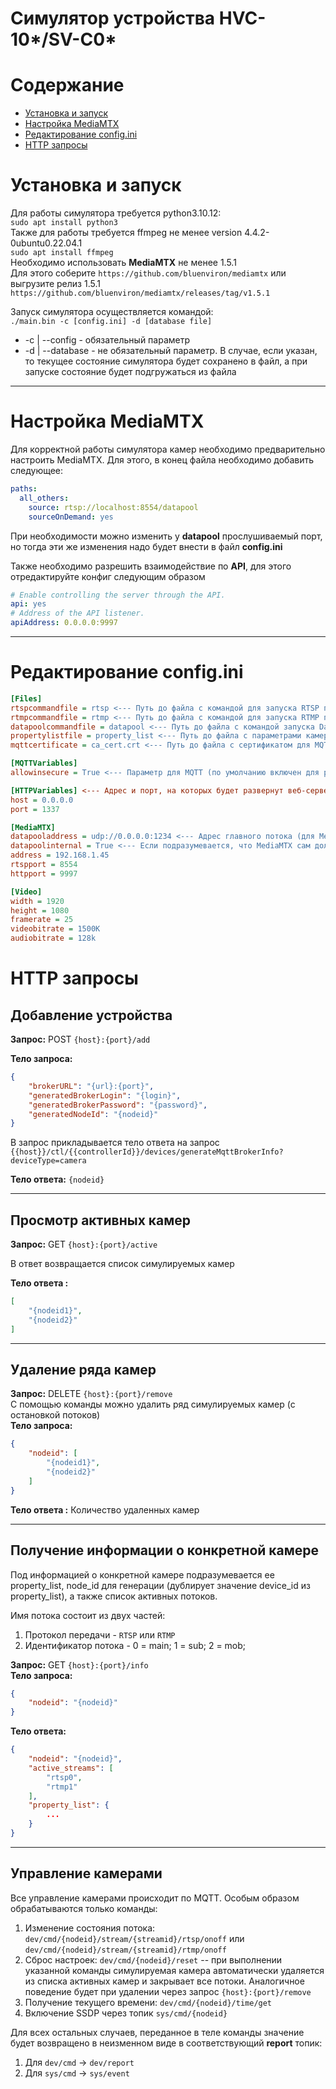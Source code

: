 # Симулятор устройства HVC-10*/SV-C0*

# Содержание
- [Установка и запуск](#установка-и-запуск)
- [Настройка MediaMTX](#настройка-mediamtx)
- [Редактирование config.ini](#редактирование-configini)
- [HTTP запросы](#http-запросы)

# Установка и запуск
Для работы симулятора требуется python3.10.12:<br>
`sudo apt install python3`<br>
Также для работы требуется ffmpeg не менее version 4.4.2-0ubuntu0.22.04.1<br>
`sudo apt install ffmpeg`<br>
Необходимо использовать **MediaMTX** не менее 1.5.1<br>
Для этого соберите `https://github.com/bluenviron/mediamtx` или выгрузите релиз 1.5.1 `https://github.com/bluenviron/mediamtx/releases/tag/v1.5.1`

Запуск симулятора осуществляется командой:<br>
`./main.bin -c [config.ini] -d [database file]`

* -c | --config - обязательный параметр
* -d | --database - не обязательный параметр. В случае, если указан, то текущее состояние симулятора будет сохранено в файл, а при запуске состояние будет подгружаться из файла

---
# Настройка MediaMTX
Для корректной работы симулятора камер необходимо предварительно настроить MediaMTX. Для этого, в конец файла необходимо добавить следующее:

```yml
paths:
  all_others:
    source: rtsp://localhost:8554/datapool
    sourceOnDemand: yes
```

При необходимости можно изменить у **datapool** прослушиваемый порт, но тогда эти же изменения надо будет внести в файл **config.ini**

Также необходимо разрешить взаимодействие по **API**, для этого отредактируйте конфиг следующим образом

```yml
# Enable controlling the server through the API.
api: yes
# Address of the API listener.
apiAddress: 0.0.0.0:9997
```

---
# Редактирование config.ini
```ini
[Files]
rtspcommandfile = rtsp <--- Путь до файла с командой для запуска RTSP потока
rtmpcommandfile = rtmp <--- Путь до файла с командой для запуска RTMP потока
datapoolcommandfile = datapool <--- Путь до файла с командой запуска Datapool* потока
propertylistfile = property_list <--- Путь до файла с параметрами камеры
mqttcertificate = ca_cert.crt <--- Путь до файла с сертификатом для MQTT

[MQTTVariables]
allowinsecure = True <--- Параметр для MQTT (по умолчанию включен для работы с локальным и облачным брокером)

[HTTPVariables] <--- Адрес и порт, на которых будет развернут веб-сервер
host = 0.0.0.0 
port = 1337

[MediaMTX]
datapooladdress = udp://0.0.0.0:1234 <--- Адрес главного потока (для MediaMTX)
datapoolinternal = True <--- Если подразумевается, что MediaMTX сам должен будет развернуть генератор
address = 192.168.1.45
rtspport = 8554
httpport = 9997

[Video]
width = 1920
height = 1080
framerate = 25
videobitrate = 1500K
audiobitrate = 128k
```

# HTTP запросы
## Добавление устройства

**Запрос:** POST `{host}:{port}/add`

**Тело запроса:** 
```json
{
    "brokerURL": "{url}:{port}",
    "generatedBrokerLogin": "{login}",
    "generatedBrokerPassword": "{password}",
    "generatedNodeId": "{nodeid}"
}
```
В запрос прикладывается тело ответа на запрос 
`{{host}}/ctl/{{controllerId}}/devices/generateMqttBrokerInfo?deviceType=camera`

**Тело ответа:** `{nodeid}`

---
## Просмотр активных камер
**Запрос:** GET `{host}:{port}/active`

В ответ возвращается список симулируемых камер

**Тело ответа :** 
```json
[
    "{nodeid1}",
    "{nodeid2}"
]
```

---
## Удаление ряда камер
**Запрос:** DELETE `{host}:{port}/remove`<br>
С помощью команды можно удалить ряд симулируемых камер (с остановкой потоков)<br>
**Тело запроса:**
```json
{
    "nodeid": [
        "{nodeid1}",
        "{nodeid2}"
    ]
}
```

**Тело ответа :** Количество удаленных камер

---
## Получение информации о конкретной камере
Под информацией о конкретной камере подразумевается ее property_list, node_id для генерации (дублирует значение device_id из property_list), а также список активных потоков.

Имя потока состоит из двух частей:
1. Протокол передачи - `RTSP` или `RTMP`
2. Идентификатор потока - 0 = main; 1 = sub; 2 = mob;

**Запрос:** GET `{host}:{port}/info`<br>
**Тело запроса:**
```json
{
    "nodeid": "{nodeid}"
}
```
**Тело ответа:**
```json
{
    "nodeid": "{nodeid}",
    "active_streams": [
        "rtsp0",
        "rtmp1"
    ],
    "property_list": {
        ...
    }
}
```

---
## Управление камерами
Все управление камерами происходит по MQTT. Особым образом обрабатываются только команды:
1. Изменение состояния потока: `dev/cmd/{nodeid}/stream/{streamid}/rtsp/onoff` или `dev/cmd/{nodeid}/stream/{streamid}/rtmp/onoff`
2. Сброс настроек: `dev/cmd/{nodeid}/reset` -- при выполнении указанной команды симулируемая камера автоматически удаляется из списка активных камер и закрывает все потоки. Аналогичное поведение будет при удалении через запрос `{host}:{port}/remove`
3. Получение текущего времени: `dev/cmd/{nodeid}/time/get`
4. Включение SSDP через топик `sys/cmd/{nodeid}`

Для всех остальных случаев, переданное в теле команды значение будет возвращено в неизменном виде в соответствующий **report** топик:
1. Для `dev/cmd` -> `dev/report`
2. Для `sys/cmd` -> `sys/event`
